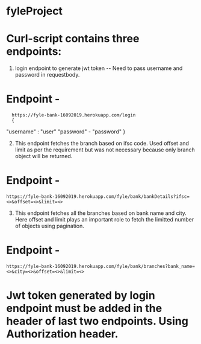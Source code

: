 # fyleProject

# Curl-script contains three endpoints:

1. login endpoint to generate jwt token -- Need to pass username and password in requestbody.

 # Endpoint -
      https://fyle-bank-16092019.herokuapp.com/login
      {
"username" : "user"
"password" - "password"
}

2. This endpoint fetches the branch based on ifsc code. Used offset and limit as per the requirement but was not necessary because only branch object will be returned.

# Endpoint - 
    https://fyle-bank-16092019.herokuapp.com/fyle/bank/bankDetails?ifsc=<>&offset=<>&limit=<>
    
3. This endpoint fetches all the branches based on bank name and city. Here offset and limit plays an important role to fetch the limitted number of objects using pagination.

# Endpoint - 
    https://fyle-bank-16092019.herokuapp.com/fyle/bank/branches?bank_name=<>&city=<>&offset=<>&limit=<>
    
 # Jwt token generated by login endpoint must be added in the header of last two endpoints. Using Authorization header.

